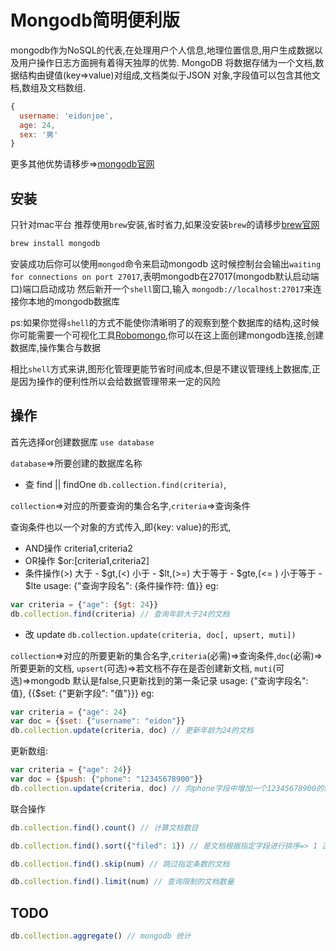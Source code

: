 # Mongodb简明便利版

mongodb作为NoSQL的代表,在处理用户个人信息,地理位置信息,用户生成数据以及用户操作日志方面拥有着得天独厚的优势.
MongoDB 将数据存储为一个文档,数据结构由键值(key=>value)对组成,文档类似于JSON 对象,字段值可以包含其他文档,数组及文档数组.
```javascript
{
  username: 'eidonjoe',
  age: 24,
  sex: '男'
}
```
更多其他优势请移步=>[mongodb官网](https://www.mongodb.com/)

## 安装
只针对mac平台
推荐使用`brew`安装,省时省力,如果没安装`brew`的请移步[brew官网](http://brew.sh/)
```javascript
brew install mongodb
```
安装成功后你可以使用`mongod`命令来启动mongodb 
这时候控制台会输出`waiting for connections on port 27017`,表明mongodb在27017(mongodb默认启动端口)端口启动成功
然后新开一个`shell`窗口,输入 `mongodb://localhost:27017`来连接你本地的mongodb数据库

ps:如果你觉得`shell`的方式不能使你清晰明了的观察到整个数据库的结构,这时候你可能需要一个可视化工具[Robomongo](https://robomongo.org),你可以在这上面创建mongodb连接,创建数据库,操作集合与数据

相比`shell`方式来讲,图形化管理更能节省时间成本,但是不建议管理线上数据库,正是因为操作的便利性所以会给数据管理带来一定的风险

## 操作
首先选择or创建数据库 `use database`

`database`=>所要创建的数据库名称
* 查 find || findOne `db.collection.find(criteria)`,

`collection`=>对应的所要查询的集合名字,`criteria`=>查询条件

查询条件也以一个对象的方式传入,即{key: value}的形式,
* AND操作 criteria1,criteria2
* OR操作 $or:[criteria1,criteria2]
* 条件操作(>) 大于 - $gt,(<) 小于 - $lt,(>=) 大于等于 - $gte,(<= ) 小于等于 - $lte
usage:
{"查询字段名": {条件操作符: 值}}
eg:
```javascript
var criteria = {"age": {$gt: 24}} 
db.collection.find(criteria) // 查询年龄大于24的文档
```
* 改 update `db.collection.update(criteria, doc[, upsert, muti])`

`collection`=>对应的所要更新的集合名字,`criteria`(必需)=>查询条件,`doc`(必需)=>所要更新的文档, 
`upsert`(可选<boolen>)=>若文档不存在是否创建新文档, `muti`(可选<boolen>)=>mongodb 默认是false,只更新找到的第一条记录
usage:
{"查询字段名": 值}, {{$set: {"更新字段": "值"}}}
eg: 
```javascript
var criteria = {"age": 24} 
var doc = {$set: {"username": "eidon"}}
db.collection.update(criteria, doc) // 更新年龄为24的文档
```
更新数组:
```javascript
var criteria = {"age": 24}} 
var doc = {$push: {"phone": "12345678900"}}
db.collection.update(criteria, doc) // 向phone字段中增加一个12345678900的值,若不存在phone字段将创建该字段且该字段为数组
```

联合操作

```javascript
db.collection.find().count() // 计算文档数目 
```
```javascript 
db.collection.find().sort({"filed": 1}) // 是文档根据指定字段进行排序=> 1 正序 -1 倒序 
```
```javascript 
db.collection.find().skip(num) // 跳过指定条数的文档 
```
```javascript
db.collection.find().limit(num) // 查询限制的文档数量 
```
## TODO
```javascript
db.collection.aggregate() // mongodb 统计 
```
